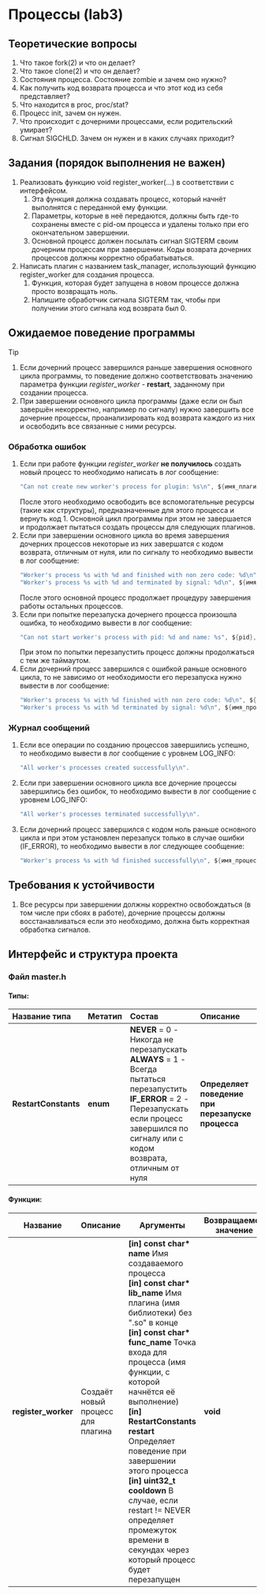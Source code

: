 # Процессы (lab3)

## Теоретические вопросы

1. Что такое fork(2) и что он делает?
1. Что такое clone(2) и что он делает?
1. Состояния процесса. Состояние zombie и зачем оно нужно?
1. Как получить код возврата процесса и что этот код из себя представляет?
1. Что находится в proc, proc/stat?
1. Процесс init, зачем он нужен.
1. Что происходит с дочерними процессами, если родительский умирает?
1. Сигнал SIGCHLD. Зачем он нужен и в каких случаях приходит?

## Задания (порядок выполнения не важен)
1. Реализовать функцию void register_worker(...) в соответствии с интерфейсом.
    1. Эта функция должна создавать процесс, который начнёт выполнятся с переданной ему функции.
    1. Параметры, которые в неё передаются, должны быть где-то сохранены вместе с pid-ом процесса и
        удалены только при его окончательном завершении.
    1. Основной процесс должен посылать сигнал SIGTERM своим дочерним процессам при завершении.
        Коды возврата дочерних процессов должны корректно обрабатываться.
1. Написать плагин с названием task_manager, использующий функцию register_worker для создания процесса.
    1. Функция, которая будет запущена в новом процессе должна просто возвращать ноль.
    1. Напишите обработчик сигнала SIGTERM так, чтобы при получении этого сигнала код возврата был 0.

## Ожидаемое поведение программы

> [!Tip]
>1. Если дочерний процесс завершился раньше завершения основного цикла программы, то поведение должно соответствовать
> значению параметра функции *register_worker* - **restart**, заданному при создании процесса.
>1. При завершении основного цикла программы (даже если он был завершён некорректно, например по сигналу) нужно завершить все
> дочерние процессы, проанализировать код возврата каждого из них и освободить все связанные с ними ресурсы.

### Обработка ошибок

1. Если при работе функции *register_worker* **не получилось** создать новый процесс то необходимо написать в лог сообщение:
    ```C
    "Can not create new worker's process for plugin: %s\n", ${имя_плагина_для_которого_создавался_процесс}.
    ```
    После этого необходимо освободить все вспомогательные ресурсы (такие как структуры), предназначенные для этого процесса и
    вернуть код 1.
    Основной цикл программы при этом не завершается и продолжает пытаться создать процессы для следующих плагинов.
1. Если при завершении основного цикла во время завершения дочерних процессов некоторые из них завершатся с кодом возврата, отличным от нуля, или по сигналу то необходимо вывести в лог сообщение:
    ```C
    "Worker's process %s with %d and finished with non zero code: %d\n", ${имя_процесса}, ${pid}, ${код_завершения} - в случае не нулевого кода,
    "Worker's process %s with %d and terminated by signal: %d\n", ${имя_процесса}, ${pid}, ${номер_сигнала} - в случае завершения по сигналу
    ```
    После этого основной процесс продолжает процедуру завершения работы остальных процессов.
1. Если при попытке перезапуска дочернего процесса произошла ошибка, то необходимо вывести в лог сообщение:
    ```C
    "Can not start worker's process with pid: %d and name: %s", ${pid}, ${имя_процесса}
    ```
    При этом по попытки перезапустить процесс должны продолжаться с тем же таймаутом.
1. Если дочерний процесс завершился с ошибкой раньше основного цикла, то не зависимо от необходимости его перезапуска нужно вывести в лог сообщение:
    ```C
    "Worker's process %s with %d finished with non zero code: %d\n", ${имя_процесса}, ${pid}, ${код_завершения} - в случае не нулевого кода,
    "Worker's process %s with %d terminated by signal: %d\n", ${имя_процесса}, ${pid}, ${номер_сигнала} - в случае завершения по сигналу
    ```

### Журнал сообщений

1. Если все операции по созданию процессов завершились успешно, то необходимо вывести в лог сообщение с уровнем LOG_INFO:
    ```C
    "All worker's processes created successfully\n".
    ```
1. Если при завершении основного цикла все дочерние процессы завершились без ошибок, то необходимо вывести в лог сообщение с уровнем LOG_INFO:
    ```C
    "All worker's processes terminated successfully\n".
    ```
1. Если дочерний процесс завершился с кодом ноль раньше основного цикла и при этом установлен перезапуск только в случае ошибки (IF_ERROR), то необходимо вывести в лог следующее сообщение:
    ```C
    "Worker's process %s with %d finished successfully\n", ${имя_процесса}, ${pid}
    ```

## Требования к устойчивости

1. Все ресурсы при завершении должны корректно освобождаться (в том числе при сбоях в работе),
    дочерние процессы должны восстанавливаться если это необходимо, должна быть корректная обработка сигналов.

## Интерфейс и структура проекта

### Файл master.h

#### Типы:

<table>
  <thead>
    <tr>
      <th style="text-align: left;">Название типа</th>
      <th style="text-align: left;">Метатип</th>
      <th style="text-align: left;">Состав</th>
      <th style="text-align: left;">Описание</th>
    </tr>
  </thead>
  <tbody>
    <tr>
      <td style="text-align: left;"><b>RestartConstants</b></td>
      <td style="text-align: left;"><b>enum</b></td>
      <td style="text-align: left;">
        <b>NEVER</b> = 0 - Никогда не перезапускать<br>
        <b>ALWAYS</b> = 1 - Всегда пытаться перезапустить<br>
        <b>IF_ERROR</b> = 2 - Перезапускать если процесс завершился по сигналу или
            с кодом возврата, отличным от нуля
      </td>
      <td style="text-align: left;"><b>Определяет поведение при перезапуске процесса</b></td>
    </tr>
  </tbody>
</table>

#### Функции:

<table>
    <thead>
        <tr>
            <th>Название</th>
            <th>Описание</th>
            <th>Аргументы</th>
            <th>Возвращаемое значение</th>
        </tr>
    </thead>
    <tbody>
        <tr>
            <td><b>register_worker</b></td>
            <td>Создаёт новый процесс для плагина</td>
            <td>
                <b>[in] const char* name</b> Имя создаваемого процесса<br>
                <b>[in] const char* lib_name</b> Имя плагина (имя библиотеки) без ".so" в конце<br>
                <b>[in] const char* func_name</b> Точка входа для процесса (имя функции, с которой начнётся её выполнение)<br>
                <b>[in] RestartConstants restart</b> Определяет поведение при завершении этого процесса<br>
                <b>[in] uint32_t cooldown</b> В случае, если restart != NEVER определяет промежуток времени в секундах
                    через который процесс будет перезапущен
            </td>
            <td><b>void</td>
        </tr>
    </tbody>
</table>
